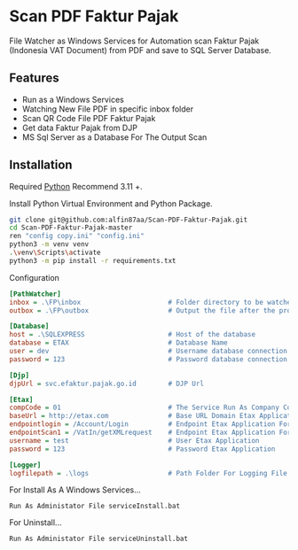 # Scan PDF Faktur Pajak

File Watcher as Windows Services for Automation scan Faktur Pajak (Indonesia VAT Document) from PDF and save to SQL Server Database.

## Features

- Run as a Windows Services
- Watching New File PDF in specific inbox folder
- Scan QR Code File PDF Faktur Pajak
- Get data Faktur Pajak from DJP
- MS Sql Server as a Database For The Output Scan

## Installation

Required [Python](https://www.python.org/) Recommend 3.11 +.

Install Python Virtual Environment and Python Package.

```sh
git clone git@github.com:alfin87aa/Scan-PDF-Faktur-Pajak.git 
cd Scan-PDF-Faktur-Pajak-master
ren "config copy.ini" "config.ini"
python3 -m venv venv
.\venv\Scripts\activate
python3 -m pip install -r requirements.txt
```

Configuration

```ini
[PathWatcher]
inbox = .\FP\inbox                      # Folder directory to be watched by services
outbox = .\FP\outbox                    # Output the file after the proccess finish

[Database]
host = .\SQLEXPRESS                     # Host of the database
database = ETAX                         # Database Name
user = dev                              # Username database connection
password = 123                          # Password database connection

[Djp]
djpUrl = svc.efaktur.pajak.go.id        # DJP Url 

[Etax]
compCode = 01                           # The Service Run As Company Code Etax Application
baseUrl = http://etax.com               # Base URL Domain Etax Application
endpointlogin = /Account/Login          # Endpoint Etax Application For Login
endpointScan1 = /VatIn/getXMLrequest    # Endpoint Etax Application For Scan 1
username = test                         # User Etax Application
password = 123                          # Password Etax Application

[Logger]
logfilepath = .\logs                    # Path Folder For Logging File
```
For Install As A Windows Services...

```
Run As Administator File serviceInstall.bat
```

For Uninstall...

```
Run As Administator File serviceUninstall.bat
```